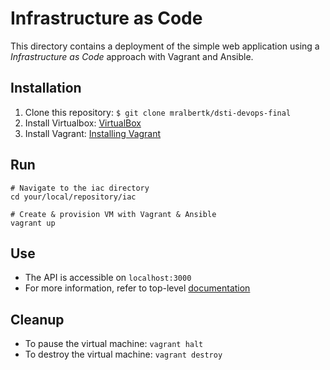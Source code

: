 # Infrastructure as Code
This directory contains a deployment of the simple web application using a _Infrastructure as Code_ approach with 
Vagrant and Ansible.

## Installation 
1. Clone this repository: ```$ git clone mralbertk/dsti-devops-final```
2. Install Virtualbox: [VirtualBox](https://www.virtualbox.org/wiki/Downloads)
3. Install Vagrant: [Installing Vagrant](https://www.vagrantup.com/docs/installation)

## Run 
```shell
# Navigate to the iac directory
cd your/local/repository/iac

# Create & provision VM with Vagrant & Ansible 
vagrant up
```

## Use 
- The API is accessible on `localhost:3000`
- For more information, refer to top-level [documentation](../)

## Cleanup 
- To pause the virtual machine: `vagrant halt`
- To destroy the virtual machine: `vagrant destroy`